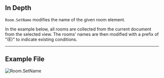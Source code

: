 ## In Depth
`Room.SetName` modifies the name of the given room element.

In the example below, all rooms are collected from the current document from the selected view. The rooms' names are then modified with a prefix of "(E)" to indicate existing conditions.
___
## Example File

![Room.SetName](./Revit.Elements.Room.SetName_img.jpg)